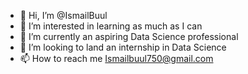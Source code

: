 - 👋 Hi, I’m @IsmailBuul
- 👀 I’m interested in learning as much as I can
- 🌱 I’m currently an aspiring Data Science professional
- 💞️ I’m looking to land an internship in Data Science
- 📫 How to reach me Ismailbuul750@gmail.com

<!---
IsmailBuul/IsmailBuul is a ✨ special ✨ repository because its `README.md` (this file) appears on your GitHub profile.
You can click the Preview link to take a look at your changes.
--->
